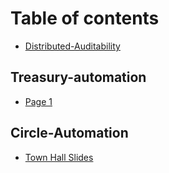 # Table of contents

* [Distributed-Auditability](README.md)

## Treasury-automation

* [Page 1](treasury-automation/page-1.md)

## Circle-Automation

* [Town Hall Slides](circle-automation/town-hall-slides.md)
